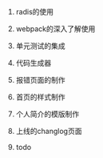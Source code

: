 1. radis的使用
2. webpack的深入了解使用
3. 单元测试的集成
4. 代码生成器
5. 报错页面的制作
6. 首页的样式制作
7. 个人简介的模版制作
8. 上线的changlog页面

9. todo